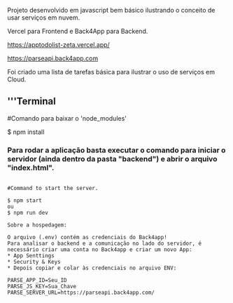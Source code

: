 Projeto desenvolvido em javascript bem básico ilustrando o conceito de usar serviços em nuvem.

Vercel para Frontend e Back4App para Backend.

https://apptodolist-zeta.vercel.app/ 

https://parseapi.back4app.com

Foi criado uma lista de tarefas básica para ilustrar o uso de serviços em Cloud.

## '''Terminal
#Comando para baixar o 'node_modules'

$ npm install

### Para rodar a aplicação basta executar o comando para iniciar o servidor (ainda dentro da pasta "backend") e abrir o arquivo "index.html".

```Terminal

#Command to start the server.

$ npm start
ou
$ npm run dev

Sobre a hospedagem:

O arquivo (.env) contém as credenciais do Back4app!
Para analisar o backend e a comunicação no lado do servidor, é necessário criar uma conta no Back4app e criar um novo App:
* App Senttings
* Security & Keys
* Depois copiar e colar às credenciais no arquivo ENV:

PARSE_APP_ID=Seu_ID
PARSE_JS_KEY=Sua_Chave
PARSE_SERVER_URL=https://parseapi.back4app.com/
